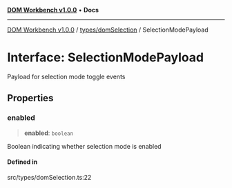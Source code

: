 [**DOM Workbench v1.0.0**](../../../README.md) • **Docs**

***

[DOM Workbench v1.0.0](../../../modules.md) / [types/domSelection](../README.md) / SelectionModePayload

# Interface: SelectionModePayload

Payload for selection mode toggle events

## Properties

### enabled

> **enabled**: `boolean`

Boolean indicating whether selection mode is enabled

#### Defined in

src/types/domSelection.ts:22
